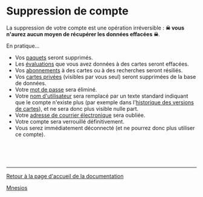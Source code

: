 ﻿# Suppression de compte

La suppression de votre compte est une opération irréversible : **☠ vous n'aurez aucun moyen de récupérer les données effacées ☠**.

En pratique...

- Vos [paquets](/deck) seront supprimés.
- Les [évaluations](/rating) que vous avez données à des cartes seront effacées.
- Vos [abonnements](/following) à des cartes ou à des recherches seront résiliés.
- Vos [cartes privées](/authoring#Visibilit-des-cartes) (visibles par vous seul) seront supprimées de la base de données.
- Votre [mot de passe](/account#mot-de-passe) sera éliminé.
- Votre [nom d'utilisateur](/account) sera remplacé par un texte standard indiquant que le compte n'existe plus (par exemple dans l'[historique des versions de cartes](/card-history)), et ne sera donc plus visible nulle part.
- Votre [adresse de courrier électronique](/account) sera oubliée.
- Votre compte sera verrouillé définitivement.
- Vous serez immédiatement déconnecté (et ne pourrez donc plus utiliser ce compte).

<br/>
<br/>
<br/>

---

[Retour à la page d'accueil de la documentation](/)

[Mnesios](https://www.mnesios.com/)
